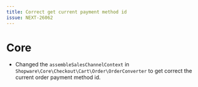 ```yaml
---
title: Correct get current payment method id
issue: NEXT-26062
---
```

# Core
* Changed the `assembleSalesChannelContext` in `Shopware\Core\Checkout\Cart\Order\OrderConverter` to get correct the current order payment method id.
